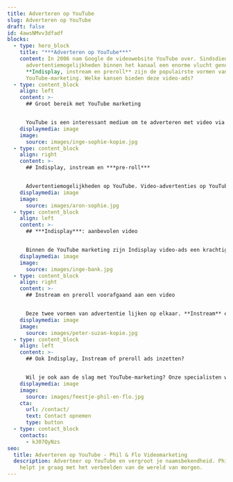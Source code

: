 ```yaml
---
title: Adverteren op YouTube
slug: Adverteren op YouTube
draft: false
id: 4awsNMvv3dfadf
blocks:
  - type: hero_block
    title: "***Adverteren op YouTube***"
    content: In 2006 nam Google de videowebsite YouTube over. Sindsdien hebben de
      advertentiemogelijkheden binnen het kanaal een enorme vlucht genomen.
      **Indisplay, instream en preroll** zijn de populairste vormen van
      YouTube-marketing. Welke kansen bieden deze video-ads?
  - type: content_block
    align: left
    content: >-
      ## Groot bereik met YouTube marketing


      YouTube is een interessant medium om te adverteren met video via indisplay, instream, preroll en andere marketing-uitingen. Na Google is het de grootste zoekmachine; meer dan een miljard mensen wereldwijd gebruiken YouTube wekelijks al dan niet dagelijks. Je bereikt er ruim 95 procent van de internetgebruikers mee. En daarmee ook jouw doelgroep.
    displaymedia: image
    image:
      source: images/inge-sophie-kopie.jpg
  - type: content_block
    align: right
    content: >-
      ## Indisplay, instream en ***pre-roll*** 


      Advertentiemogelijkheden op YouTube. Video-advertenties op YouTube leveren meer op dan traditionele tv-reclames. En dat is ook niet zo gek, want tot YouTube heb je altijd toegang. Of je nu thuis, op je werk of in de trein zit. Hier adverteren is ideaal voor het vergroten van je naamsbekendheid en branding. Je hebt verschillende advertentiemogelijkheden, waaronder **indisplay**, **instream** en **preroll**.
    displaymedia: image
    image:
      source: images/aron-sophie.jpg
  - type: content_block
    align: left
    content: >-
      ## ***Indisplay***: aanbevolen video


      Binnen de YouTube marketing zijn Indisplay video-ads een krachtig instrument om je naamsbekendheid en branding op te krikken. Deze advertenties verschijnen als gesponsorde, aanbevolen video’s boven in zoekresultaten. Nauwelijks van andere video’s en afspeellijsten te onderscheiden, waardoor mensen ze snel aanklikken!
    displaymedia: image
    image:
      source: images/inge-bank.jpg
  - type: content_block
    align: right
    content: >-
      ## Instream en preroll voorafgaand aan een video


      Deze twee vormen van advertentie lijken op elkaar. **Instream** en **preroll** advertenties verschijnen voorafgaand aan een video, duren maximaal dertig seconden en bieden de mogelijkheid om Call To Action (CTA’s), specifieke URL’s te maken. Preroll-ads kun je niet doorspoelen, waardoor je er gegarandeerd impressies mee koopt. Bij Instream hebben kijkers na vijf seconden de mogelijkheid om de advertentie over te slaan. Je betaalt pas nadat iemand meer dan deze 5 seconden heeft gekeken. Hierdoor bereik je alleen de écht geïnteresseerden.
    displaymedia: image
    image:
      source: images/peter-suzan-kopie.jpg
  - type: content_block
    align: left
    content: >-
      ## Ook Indisplay, Instream of preroll ads inzetten?


      Wil je ook aan de slag met YouTube-marketing? Onze specialisten weten hoe je met jouw video ads opvalt tussen de concurrentie en de juiste doelgroep bereikt. Stap voor stap adviseert Phil & Flo over hoe je video zo effectief mogelijk inzet in het reclamenetwerk van YouTube. Termen als indisplay, instream en preroll zijn ons niet vreemd. We weten jouw [YouTube-marketing](https://philenflo.nl/youtube-marketing/) gericht in te zetten door vooraf de karakteristieken van jouw doelgroep in kaart te brengen.
    displaymedia: image
    image:
      source: images/feestje-phil-en-flo.jpg
    cta:
      url: /contact/
      text: Contact opnemen
      type: button
  - type: contact_block
    contacts:
      - kJ07QyNzs
seo:
  title: Adverteren op YouTube - Phil & Flo Videomarketing
  description: Adverteer op YouTube en vergroot je naamsbekendheid. Phil & Flo
    helpt je graag met het verbeelden van de wereld van morgen.
---
```

